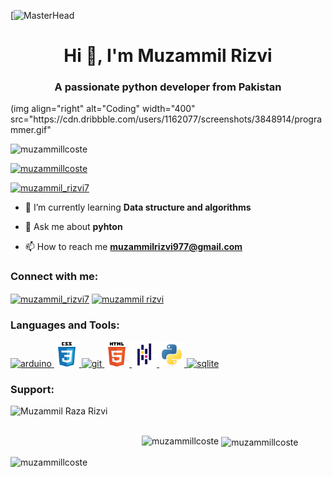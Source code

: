 [![MasterHead](https://theninehertz.com/wp-content/uploads/2020/08/Python-Allows-Multi-tasking.gif)
<h1 align="center">Hi 👋, I'm Muzammil Rizvi</h1>
<h3 align="center">A passionate python developer from Pakistan</h3>
(img align="right" alt="Coding" width="400" src="https://cdn.dribbble.com/users/1162077/screenshots/3848914/programmer.gif"
<p align="left"> <img src="https://komarev.com/ghpvc/?username=muzammillcoste&label=Profile%20views&color=0e75b6&style=flat" alt="muzammillcoste" /> </p>

<p align="left"> <a href="https://github.com/ryo-ma/github-profile-trophy"><img src="https://github-profile-trophy.vercel.app/?username=muzammillcoste" alt="muzammillcoste" /></a> </p>

<p align="left"> <a href="https://twitter.com/muzammil_rizvi7" target="blank"><img src="https://img.shields.io/twitter/follow/muzammil_rizvi7?logo=twitter&style=for-the-badge" alt="muzammil_rizvi7" /></a> </p>

- 🌱 I’m currently learning **Data structure and algorithms**

- 💬 Ask me about **pyhton**

- 📫 How to reach me **muzammilrizvi977@gmail.com**

<h3 align="left">Connect with me:</h3>
<p align="left">
<a href="https://twitter.com/muzammil_rizvi7" target="blank"><img align="center" src="https://raw.githubusercontent.com/rahuldkjain/github-profile-readme-generator/master/src/images/icons/Social/twitter.svg" alt="muzammil_rizvi7" height="30" width="40" /></a>
<a href="https://linkedin.com/in/muzammil rizvi" target="blank"><img align="center" src="https://raw.githubusercontent.com/rahuldkjain/github-profile-readme-generator/master/src/images/icons/Social/linked-in-alt.svg" alt="muzammil rizvi" height="30" width="40" /></a>
</p>

<h3 align="left">Languages and Tools:</h3>
<p align="left"> <a href="https://www.arduino.cc/" target="_blank" rel="noreferrer"> <img src="https://cdn.worldvectorlogo.com/logos/arduino-1.svg" alt="arduino" width="40" height="40"/> </a> <a href="https://www.w3schools.com/css/" target="_blank" rel="noreferrer"> <img src="https://raw.githubusercontent.com/devicons/devicon/master/icons/css3/css3-original-wordmark.svg" alt="css3" width="40" height="40"/> </a> <a href="https://git-scm.com/" target="_blank" rel="noreferrer"> <img src="https://www.vectorlogo.zone/logos/git-scm/git-scm-icon.svg" alt="git" width="40" height="40"/> </a> <a href="https://www.w3.org/html/" target="_blank" rel="noreferrer"> <img src="https://raw.githubusercontent.com/devicons/devicon/master/icons/html5/html5-original-wordmark.svg" alt="html5" width="40" height="40"/> </a> <a href="https://pandas.pydata.org/" target="_blank" rel="noreferrer"> <img src="https://raw.githubusercontent.com/devicons/devicon/2ae2a900d2f041da66e950e4d48052658d850630/icons/pandas/pandas-original.svg" alt="pandas" width="40" height="40"/> </a> <a href="https://www.python.org" target="_blank" rel="noreferrer"> <img src="https://raw.githubusercontent.com/devicons/devicon/master/icons/python/python-original.svg" alt="python" width="40" height="40"/> </a> <a href="https://www.sqlite.org/" target="_blank" rel="noreferrer"> <img src="https://www.vectorlogo.zone/logos/sqlite/sqlite-icon.svg" alt="sqlite" width="40" height="40"/> </a> </p>

<h3 align="left">Support:</h3>
<p><a href="https://www.buymeacoffee.com/Muzammil Raza Rizvi"> <img align="left" src="https://cdn.buymeacoffee.com/buttons/v2/default-yellow.png" height="50" width="210" alt="Muzammil Raza Rizvi" /></a></p><br><br>

<p><img align="left" src="https://github-readme-stats.vercel.app/api/top-langs?username=muzammillcoste&show_icons=true&locale=en&layout=compact" alt="muzammillcoste" /></p>

<p>&nbsp;<img align="center" src="https://github-readme-stats.vercel.app/api?username=muzammillcoste&show_icons=true&locale=en" alt="muzammillcoste" /></p>

<p><img align="center" src="https://github-readme-streak-stats.herokuapp.com/?user=muzammillcoste&" alt="muzammillcoste" /></p>
